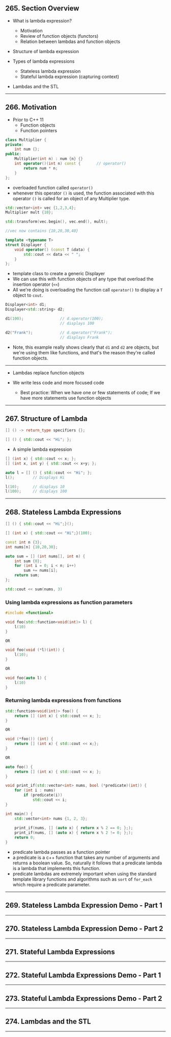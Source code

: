 ## 265. Section Overview

* What is lambda expression?
    - Motivation
    - Review of function objects (functors)
    - Relation between lambdas and function objects

* Structure of lambda expression
* Types of lambda expressions
    - Stateless lambda expression
    - Stateful lambda expression (capturing context)
* Lambdas and the STL

***

## 266. Motivation

* Prior to C++ 11
    - Function objects
    - Function pointers

```c++
class Multiplier {
private:
    int num {};
public:
    Multiplier(int n) : num {n} {}
    int operator()(int n) const {       // operator()
        return num * n;
    }
};
```

* overloaded function called `operator()`
* whenever this operator `()` is used, the function associated with this 
operator `()` is called for an object of any Multiplier type.

```c++
std::vector<int> vec {1,2,3,4};
Multiplier mult {10};

std::transform(vec.begin(), vec.end(), mult);

//vec now contains {10,20,30,40}
```


```c++
template <typename T>
struct Displayer {
    void operator() (const T &data) {
        std::cout << data << " ";
    }
};
```
* template class to create a generic Displayer
* We can use this with function objects of any type that overload the insertion operator (`<<`)
* All we're doing is overloading the function call `operator()` to display a `T` object to `cout`.

```c++
Displayer<int> d1;
Displayer<std::string> d2;

d1(100);                // d.operator(100);
                        // displays 100

d2("Frank");            // d.operator("Frank");
                        // displays Frank
```
* Note, this example really shows clearly that `d1` and `d2` are objects, but we're using them like functions, and that's the reason they're called function objects.
***
* Lambdas replace function objects

* We write less code and more focused code
    - Best practice: When we have one or few statements of code; If we have more statements use function objects

***

## 267. Structure of Lambda

```c++
[] () -> return_type specifiers {};
```

```c++
[] () { std::cout << "Hi"; };
```
* A simple lambda expression

```c++
[] (int x) { std::cout << x; };
[] (int x, int y) { std::cout << x+y; };
```

```c++
auto l = [] () { std::cout << "Hi"; };
l();        // Displays Hi

l(10);      // displays 10
l(100);     // displays 100
```
***

## 268. Stateless Lambda Expressions

```c++
[] () { std::cout << "Hi";}();

[] (int x) { std::cout << "Hi";}(100);
```

```c++
const int n {3};
int nums[n] {10,20,30};

auto sum = [] (int nums[], int n) {
    int sum {0};
    for (int i = 0; i < n; i++)
        sum += nums[i];
    return sum;
};

std::cout << sum(nums, 3)
```

### Using lambda expressions as function parameters
```c++
#include <functional>

void foo(std::function<void(int)> l) {
    l(10)
}

OR

void foo(void (*l)(int)) {
    l(10);
}

OR

void foo(auto l) {
    l(10)
}
```

### Returning lambda expressions from functions

```c++
std::function<void(int)> foo() {
    return [] (int x) { std::cout << x; };
}

OR

void (*foo()) (int) {
    return [] (int x) { std::cout << x;};
}

OR

auto foo() {
    return [] (int x) { std::cout << x; };
}
```

```c++
void print_if(std::vector<int> nums, bool (*predicate)(int)) {
    for (int i : nums)
        if (predicate(i))
            std::cout << i;
}

int main() {
    std::vector<int> nums {1, 2, 3};
    
    print_if(nums, [] (auto x) { return x % 2 == 0; };);
    print_if(nums, [] (auto x) { return x % 2 != 0; };);
    return 0;
}
```
* predicate lambda passes as a function pointer
* a predicate is a c++ function that takes any number of arguments and returns
a boolean value. So, naturally it follows that a predicate lambda is a lambda that implements this function.
* predicate lambdas are extremely important when using the standard template library functions and algorithms such as `sort` of `for_each` which require a predicate parameter.
***

## 269. Stateless Lambda Expression Demo - Part 1

***

## 270. Stateless Lambda Expression Demo - Part 2

***

## 271. Stateful Lambda Expressions

***

## 272. Stateful Lambda Expressions Demo - Part 1

***

## 273. Stateful Lambda Expressions Demo - Part 2

***

## 274. Lambdas and the STL

***



